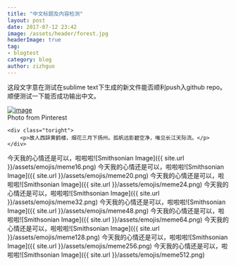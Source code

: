 ```yaml
---
title: "中文标题及内容检测"
layout: post
date: 2017-07-12 23:42
image: /assets/header/forest.jpg
headerImage: true
tag:
- blogtest
category: blog
author: zizhguo
---
```


这段文字意在测试在sublime text下生成的新文件能否顺利push入github repo。顺便测试一下能否成功输出中文。

<div class="side-by-side">
    <div class="toleft">
        <a href="http://40.media.tumblr.com/8ce2d72ee72cb84abfd7f490d6cdbeed/tumblr_njrnf6cqRN1qla6e4o1_1280.jpg"><img src="http://40.media.tumblr.com/8ce2d72ee72cb84abfd7f490d6cdbeed/tumblr_njrnf6cqRN1qla6e4o1_1280.jpg" alt="image">
</a>
        <figcaption class="caption">Photo from Pinterest</figcaption>
    </div>

    <div class="toright">
        <p>故人西辞黄鹤楼，烟花三月下扬州。孤帆远影碧空净，唯见长江天际流。</p>
    </div>
</div>

今天我的心情还是可以，啦啦啦![Smithsonian Image]({{ site.url }}/assets/emojis/meme16.png) 
今天我的心情还是可以，啦啦啦![Smithsonian Image]({{ site.url }}/assets/emojis/meme20.png) 
今天我的心情还是可以，啦啦啦![Smithsonian Image]({{ site.url }}/assets/emojis/meme24.png) 
今天我的心情还是可以，啦啦啦![Smithsonian Image]({{ site.url }}/assets/emojis/meme32.png) 
今天我的心情还是可以，啦啦啦![Smithsonian Image]({{ site.url }}/assets/emojis/meme48.png) 
今天我的心情还是可以，啦啦啦![Smithsonian Image]({{ site.url }}/assets/emojis/meme64.png) 
今天我的心情还是可以，啦啦啦![Smithsonian Image]({{ site.url }}/assets/emojis/meme128.png) 
今天我的心情还是可以，啦啦啦![Smithsonian Image]({{ site.url }}/assets/emojis/meme256.png) 
今天我的心情还是可以，啦啦啦![Smithsonian Image]({{ site.url }}/assets/emojis/meme512.png) 